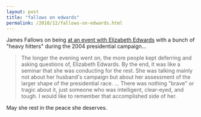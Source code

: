 ```yaml
---
layout: post
title: "fallows on edwards"
permalink: /2010/12/fallows-on-edwards.html
---
```


<p>James Fallows on being <a href="http://www.theatlantic.com/politics/archive/2010/12/elizabeth-edwards/67668/">at an event with Elizabeth Edwards</a> with a bunch of &quot;heavy hitters&quot; during the 2004 presidential campaign...</p>
<blockquote>
<p>The longer the evening went on, the more people kept deferring and asking questions of, Elizabeth Edwards. By the end, it was like a seminar that she was conducting for the rest. She was talking mainly not about her husband&#39;s campaign but about her assessment of the larger shape of the presidential race. ... There was nothing &quot;brave&quot; or tragic about it, just someone who was intelligent, clear-eyed, and tough. I would like to remember that accomplished side of her.</p>
</blockquote>
<p>May she rest in the peace she deserves.</p>


